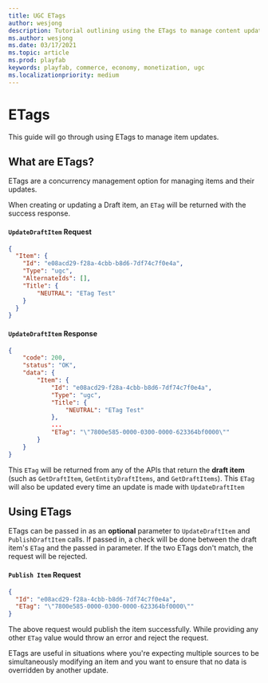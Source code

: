 ```yaml
---
title: UGC ETags
author: wesjong
description: Tutorial outlining using the ETags to manage content updates
ms.author: wesjong
ms.date: 03/17/2021
ms.topic: article
ms.prod: playfab
keywords: playfab, commerce, economy, monetization, ugc
ms.localizationpriority: medium
---
```


# ETags

This guide will go through using ETags to manage item updates.

## What are ETags?
ETags are a concurrency management option for managing items and their updates.

When creating or updating a Draft item, an `ETag` will be returned with the success response.

#### `UpdateDraftItem` Request
```json
{
  "Item": {
    "Id": "e08acd29-f28a-4cbb-b8d6-7df74c7f0e4a",
    "Type": "ugc",
    "AlternateIds": [],
    "Title": {
        "NEUTRAL": "ETag Test"
    }
  }
}
```

#### `UpdateDraftItem` Response
```json
{
    "code": 200,
    "status": "OK",
    "data": {
        "Item": {
            "Id": "e08acd29-f28a-4cbb-b8d6-7df74c7f0e4a",
            "Type": "ugc",
            "Title": {
                "NEUTRAL": "ETag Test"
            },
            ...
            "ETag": "\"7800e585-0000-0300-0000-623364bf0000\""
        }
    }
}
```

This `ETag` will be returned from any of the APIs that return the **draft item** (such as `GetDraftItem`, `GetEntityDraftItems`, and `GetDraftItems`). This `ETag` will also be updated every time an update is made with `UpdateDraftItem`

## Using ETags
ETags can be passed in as an **optional** parameter to `UpdateDraftItem` and `PublishDraftItem` calls. If passed in, a check will be done between the draft item's `ETag` and the passed in parameter. If the two ETags don't match, the request will be rejected.

#### `Publish Item` Request
```json
{
  "Id": "e08acd29-f28a-4cbb-b8d6-7df74c7f0e4a",
  "ETag": "\"7800e585-0000-0300-0000-623364bf0000\""
}
```
The above request would publish the item successfully. While providing any other `ETag` value would throw an error and reject the request.

ETags are useful in situations where you're expecting multiple sources to be simultaneously modifying an item and you want to ensure that no data is overridden by another update.
